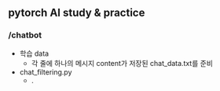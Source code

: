 ## pytorch AI study & practice

### /chatbot

- 학습 data
  - 각 줄에 하나의 메시지 content가 저장된 chat_data.txt를 준비
- chat_filtering.py
  - .
